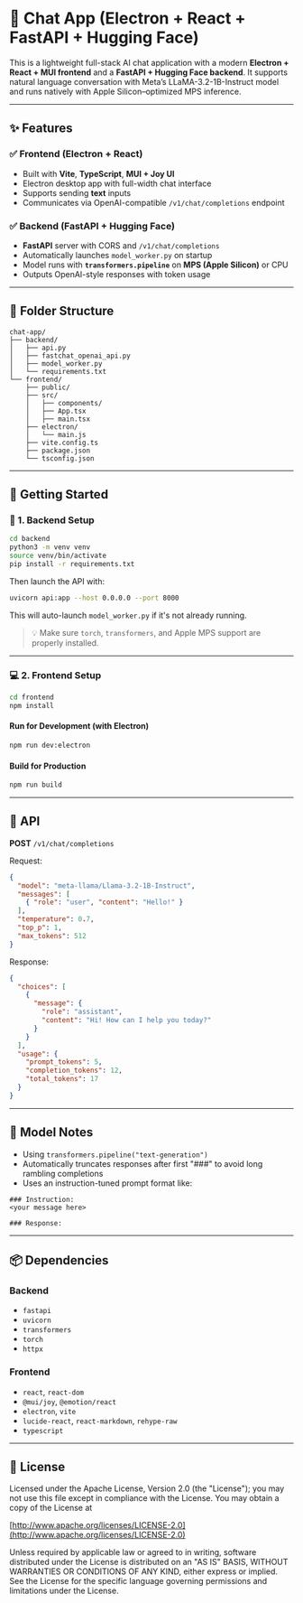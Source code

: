 # 🧠 Chat App (Electron + React + FastAPI + Hugging Face)

This is a lightweight full-stack AI chat application with a modern **Electron + React + MUI frontend** and a **FastAPI + Hugging Face backend**. It supports natural language conversation with Meta’s LLaMA-3.2-1B-Instruct model and runs natively with Apple Silicon–optimized MPS inference.

---

## ✨ Features

### ✅ Frontend (Electron + React)
- Built with **Vite**, **TypeScript**, **MUI + Joy UI**
- Electron desktop app with full-width chat interface
- Supports sending **text** inputs
- Communicates via OpenAI-compatible `/v1/chat/completions` endpoint

### ✅ Backend (FastAPI + Hugging Face)
- **FastAPI** server with CORS and `/v1/chat/completions`
- Automatically launches `model_worker.py` on startup
- Model runs with **`transformers.pipeline`** on **MPS (Apple Silicon)** or CPU
- Outputs OpenAI-style responses with token usage

---

## 🧱 Folder Structure

```
chat-app/
├── backend/
│   ├── api.py
│   ├── fastchat_openai_api.py
│   ├── model_worker.py
│   └── requirements.txt
└── frontend/
    ├── public/
    ├── src/
    │   ├── components/
    │   ├── App.tsx
    │   ├── main.tsx
    ├── electron/
    │   └── main.js
    ├── vite.config.ts
    ├── package.json
    └── tsconfig.json
```

---

## 🚀 Getting Started

### 🔧 1. Backend Setup

```bash
cd backend
python3 -m venv venv
source venv/bin/activate
pip install -r requirements.txt
```

Then launch the API with:

```bash
uvicorn api:app --host 0.0.0.0 --port 8000
```

This will auto-launch `model_worker.py` if it's not already running.

> 💡 Make sure `torch`, `transformers`, and Apple MPS support are properly installed.

---

### 💻 2. Frontend Setup

```bash
cd frontend
npm install
```

#### Run for Development (with Electron)

```bash
npm run dev:electron
```

#### Build for Production

```bash
npm run build
```

---

## 📝 API

**POST** `/v1/chat/completions`

Request:
```json
{
  "model": "meta-llama/Llama-3.2-1B-Instruct",
  "messages": [
    { "role": "user", "content": "Hello!" }
  ],
  "temperature": 0.7,
  "top_p": 1,
  "max_tokens": 512
}
```

Response:
```json
{
  "choices": [
    {
      "message": {
        "role": "assistant",
        "content": "Hi! How can I help you today?"
      }
    }
  ],
  "usage": {
    "prompt_tokens": 5,
    "completion_tokens": 12,
    "total_tokens": 17
  }
}
```

---

## 🧠 Model Notes

- Using `transformers.pipeline("text-generation")`
- Automatically truncates responses after first "###" to avoid long rambling completions
- Uses an instruction-tuned prompt format like:

```
### Instruction:
<your message here>

### Response:
```

---

## 📦 Dependencies

### Backend
- `fastapi`
- `uvicorn`
- `transformers`
- `torch`
- `httpx`

### Frontend
- `react`, `react-dom`
- `@mui/joy`, `@emotion/react`
- `electron`, `vite`
- `lucide-react`, `react-markdown`, `rehype-raw`
- `typescript`

---

## 🔐 License

Licensed under the Apache License, Version 2.0 (the "License"); you may not use this file except in compliance with the License. You may obtain a copy of the License at

[http://www.apache.org/licenses/LICENSE-2.0](http://www.apache.org/licenses/LICENSE-2.0)

Unless required by applicable law or agreed to in writing, software distributed under the License is distributed on an "AS IS" BASIS, WITHOUT WARRANTIES OR CONDITIONS OF ANY KIND, either express or implied. See the License for the specific language governing permissions and limitations under the License.
